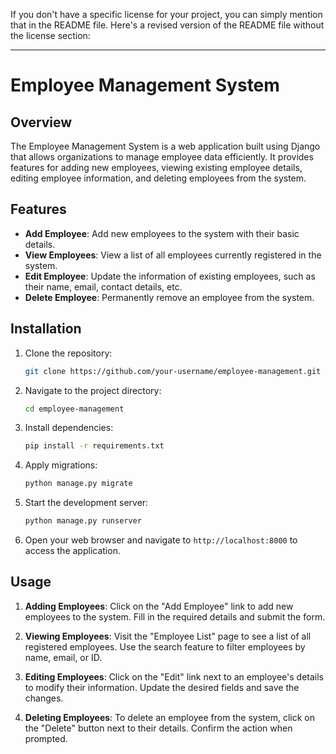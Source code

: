 If you don't have a specific license for your project, you can simply mention that in the README file. Here's a revised version of the README file without the license section:

---

# Employee Management System

## Overview
The Employee Management System is a web application built using Django that allows organizations to manage employee data efficiently. It provides features for adding new employees, viewing existing employee details, editing employee information, and deleting employees from the system.

## Features
- **Add Employee**: Add new employees to the system with their basic details.
- **View Employees**: View a list of all employees currently registered in the system.
- **Edit Employee**: Update the information of existing employees, such as their name, email, contact details, etc.
- **Delete Employee**: Permanently remove an employee from the system.

## Installation
1. Clone the repository:
    ```bash
    git clone https://github.com/your-username/employee-management.git
    ```

2. Navigate to the project directory:
    ```bash
    cd employee-management
    ```

3. Install dependencies:
    ```bash
    pip install -r requirements.txt
    ```

4. Apply migrations:
    ```bash
    python manage.py migrate
    ```

5. Start the development server:
    ```bash
    python manage.py runserver
    ```

6. Open your web browser and navigate to `http://localhost:8000` to access the application.

## Usage
1. **Adding Employees**: Click on the "Add Employee" link to add new employees to the system. Fill in the required details and submit the form.

2. **Viewing Employees**: Visit the "Employee List" page to see a list of all registered employees. Use the search feature to filter employees by name, email, or ID.

3. **Editing Employees**: Click on the "Edit" link next to an employee's details to modify their information. Update the desired fields and save the changes.

4. **Deleting Employees**: To delete an employee from the system, click on the "Delete" button next to their details. Confirm the action when prompted.


